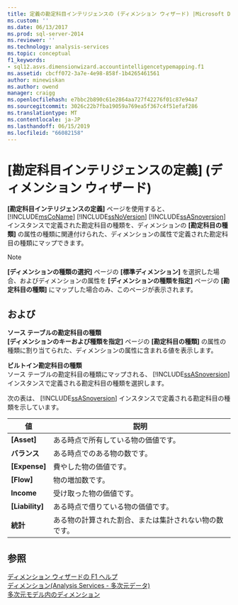 ```yaml
---
title: 定義の勘定科目インテリジェンスの (ディメンション ウィザード) |Microsoft Docs
ms.custom: ''
ms.date: 06/13/2017
ms.prod: sql-server-2014
ms.reviewer: ''
ms.technology: analysis-services
ms.topic: conceptual
f1_keywords:
- sql12.asvs.dimensionwizard.accountintelligencetypemapping.f1
ms.assetid: cbcff072-3a7e-4e98-858f-1b4265461561
author: minewiskan
ms.author: owend
manager: craigg
ms.openlocfilehash: e7bbc2b890c61e2864aa727f42276f01c87e94a7
ms.sourcegitcommit: 3026c22b7fba19059a769ea5f367c4f51efaf286
ms.translationtype: MT
ms.contentlocale: ja-JP
ms.lasthandoff: 06/15/2019
ms.locfileid: "66082158"
---
```

# <a name="define-account-intelligence-dimension-wizard"></a>[勘定科目インテリジェンスの定義] (ディメンション ウィザード)
  **[勘定科目インテリジェンスの定義]** ページを使用すると、 [!INCLUDE[msCoName](../includes/msconame-md.md)] [!INCLUDE[ssNoVersion](../includes/ssnoversion-md.md)] [!INCLUDE[ssASnoversion](../includes/ssasnoversion-md.md)] インスタンスで定義された勘定科目の種類を、ディメンションの **[勘定科目の種類]** の属性の種類に関連付けられた、ディメンションの属性で定義された勘定科目の種類にマップできます。  
  
> [!NOTE]  
>  **[ディメンションの種類の選択]** ページの **[標準ディメンション]** を選択した場合、およびディメンションの属性を **[ディメンションの種類を指定]** ページの **[勘定科目の種類]** にマップした場合のみ、このページが表示されます。  
  
## <a name="options"></a>および  
 **ソース テーブルの勘定科目の種類**  
 **[ディメンションのキーおよび種類を指定]** ページの **[勘定科目の種類]** の属性の種類に割り当てられた、ディメンションの属性に含まれる値を表示します。  
  
 **ビルトイン勘定科目の種類**  
 ソース テーブルの勘定科目の種類にマップされる、 [!INCLUDE[ssASnoversion](../includes/ssasnoversion-md.md)] インスタンスで定義される勘定科目の種類を選択します。  
  
 次の表は、 [!INCLUDE[ssASnoversion](../includes/ssasnoversion-md.md)] インスタンスで定義される勘定科目の種類を示しています。  
  
|値|説明|  
|-----------|-----------------|  
|**[Asset]**|ある時点で所有している物の価値です。|  
|**バランス**|ある時点でのある物の数です。|  
|**[Expense]**|費やした物の価値です。|  
|**[Flow]**|物の増加数です。|  
|**Income**|受け取った物の価値です。|  
|**[Liability]**|ある時点で借りている物の価値です。|  
|**統計**|ある物の計算された割合、または集計されない物の数です。|  
  
## <a name="see-also"></a>参照  
 [ディメンション ウィザードの F1 ヘルプ](dimension-wizard-f1-help.md)   
 [ディメンション&#40;Analysis Services - 多次元データ&#41;](multidimensional-models-olap-logical-dimension-objects/dimensions-analysis-services-multidimensional-data.md)   
 [多次元モデル内のディメンション](multidimensional-models/dimensions-in-multidimensional-models.md)  
  
  
